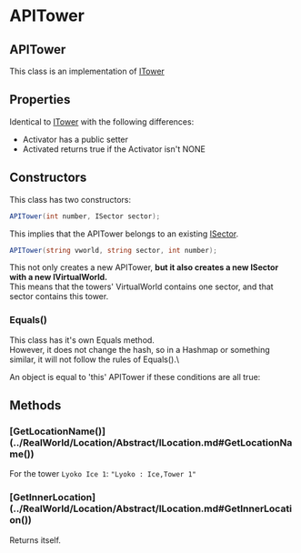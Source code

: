 # APITower

## APITower

This class is an implementation of [ITower](interfaces/itower.md)

## Properties

Identical to [ITower](interfaces/itower.md) with the following differences:

* Activator has a public setter
* Activated returns true if the Activator isn't NONE

## Constructors

This class has two constructors:

```csharp
APITower(int number, ISector sector);
```

This implies that the APITower belongs to an existing [ISector](interfaces/isector.md).

```csharp
APITower(string vworld, string sector, int number);
```

This not only creates a new APITower, **but it also creates a new ISector with a new IVirtualWorld.**\
&#x20;This means that the towers' VirtualWorld contains one sector, and that sector contains this tower.

### Equals()

This class has it's own Equals method.\
&#x20;However, it does not change the hash, so in a Hashmap or something similar, it will not follow the rules of Equals().\


An object is equal to 'this' APITower if these conditions are all true:\
&#x20;   &#x20;

## Methods

### \[GetLocationName()]\(../RealWorld/Location/Abstract/ILocation.md#GetLocationName())

For the tower `Lyoko Ice 1`: `"Lyoko : Ice,Tower 1"`

### \[GetInnerLocation]\(../RealWorld/Location/Abstract/ILocation.md#GetInnerLocation())

Returns itself.
